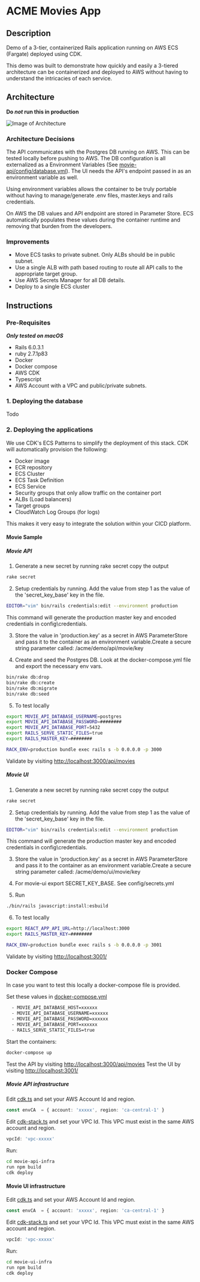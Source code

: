 # ACME Movies App

## Description

Demo of a 3-tier, containerized Rails application running on AWS ECS (Fargate) deployed using CDK.

This demo was built to demonstrate how quickly and easily a 3-tiered architecture can be containerized and deployed to AWS without having to understand the intricacies of each service.

## Architecture

**Do *not* run this in production**

![Image of Architecture](./Movies-Rails6.png)

### Architecture Decisions

The API communicates with the Postgres DB running on AWS. This can be tested locally before pushing to AWS. The DB configuration is all externalized as a Environment Variables (See [movie-api/config/database.yml](./movie-api/config/database.yml)). The UI needs the API's endpoint passed in as an environment variable as well.

Using environment variables allows the container to be truly portable without having to manage/generate .env files, master.keys and rails credentials.

On AWS the DB values and API endpoint are stored in Parameter Store. ECS automatically populates these values during the container runtime and removing that burden from the developers.

### Improvements

* Move ECS tasks to private subnet. Only ALBs should be in public subnet.
* Use a single ALB with path based routing to route all API calls to the appropriate target group.
* Use AWS Secrets Manager for all DB details.
* Deploy to a single ECS cluster

## Instructions

### Pre-Requisites

***Only tested on macOS***

* Rails 6.0.3.1
* ruby 2.7.1p83
* Docker
* Docker compose
* AWS CDK
* Typescript
* AWS Account with a VPC and public/private subnets.

### 1. Deploying the database

Todo

### 2. Deploying the applications

We use CDK's ECS Patterns to simplify the deployment of this stack. CDK will automatically provision the following:

* Docker image
* ECR repository
* ECS Cluster
* ECS Task Definition
* ECS Service
* Security groups that only allow traffic on the container port
* ALBs (Load balancers)
* Target groups
* CloudWatch Log Groups (for logs)

This makes it very easy to integrate the solution within your CICD platform.

#### Movie Sample 

##### Movie API

1. Generate a new secret by running rake secret copy the output
```sh
rake secret
```

2. Setup credentials by running. Add the value from step 1 as the value of the 'secret_key_base' key in the file.

```sh
EDITOR="vim" bin/rails credentials:edit --environment production
```

This command will generate the production master key and encoded credentials in config\credentials. 

3. Store the value in 'production.key' as a secret in AWS ParameterStore and pass it to the container as an environment variable.Create a secure string parameter called: /acme/demo/api/movie/key 

4. Create and seed the Postgres DB. Look at the docker-compose.yml file and export the necessary env vars.

```sh
bin/rake db:drop
bin/rake db:create
bin/rake db:migrate
bin/rake db:seed
```
5. To test locally

```sh
export MOVIE_API_DATABASE_USERNAME=postgres
export MOVIE_API_DATABASE_PASSWORD=########
export MOVIE_API_DATABASE_PORT=5432
export RAILS_SERVE_STATIC_FILES=true
export RAILS_MASTER_KEY=########

RACK_ENV=production bundle exec rails s -b 0.0.0.0 -p 3000
```

Validate by visiting [http://localhost:3000/api/movies](http://localhost:3000/api/movies)

##### Movie UI

1. Generate a new secret by running rake secret copy the output
```sh
rake secret
```

2. Setup credentials by running. Add the value from step 1 as the value of the 'secret_key_base' key in the file.

```sh
EDITOR="vim" bin/rails credentials:edit --environment production
```

This command will generate the production master key and encoded credentials in config\credentials. 

3. Store the value in 'production.key' as a secret in AWS ParameterStore and pass it to the container as an environment variable.Create a secure string parameter called: /acme/demo/ui/movie/key 

4. For movie-ui export SECRET_KEY_BASE. See config/secrets.yml

5. Run
```sh
./bin/rails javascript:install:esbuild    
```
6. To test locally

```sh
export REACT_APP_API_URL=http://localhost:3000
export RAILS_MASTER_KEY=########

RACK_ENV=production bundle exec rails s -b 0.0.0.0 -p 3001
```
Validate by visiting [http://localhost:3001/](http://localhost:3001/)

### Docker Compose

In case you want to test this locally a docker-compose file is provided.

Set these values in [docker-compose.yml](./docker-compose.yml)

```sh
  - MOVIE_API_DATABASE_HOST=xxxxxx
  - MOVIE_API_DATABASE_USERNAME=xxxxxx
  - MOVIE_API_DATABASE_PASSWORD=xxxxxx
  - MOVIE_API_DATABASE_PORT=xxxxxx
  - RAILS_SERVE_STATIC_FILES=true
```

Start the containers:

```sh
docker-compose up
```

Test the API by visiting [http://localhost:3000/api/movies](http://localhost:3000/api/movies)
Test the UI by visiting [http://localhost:3001/](http://localhost:3001/)

##### Movie API infrastructure

Edit [cdk.ts](./movie-api-infra/bin/cdk.ts) and set your AWS Account Id and region.

```ts
const envCA  = { account: 'xxxxx', region: 'ca-central-1' }
```

Edit [cdk-stack.ts](./movie-api-infra/lib/cdk-stack.ts) and set your VPC Id. This VPC must exist in the same AWS account and region.

```ts
vpcId: 'vpc-xxxxx'
```

Run:

```sh
cd movie-api-infra
run npm build
cdk deploy
```

#### Movie UI infrastructure

Edit [cdk.ts](./movie-api-infra/bin/cdk.ts) and set your AWS Account Id and region.

```ts
const envCA  = { account: 'xxxxx', region: 'ca-central-1' }
```

Edit [cdk-stack.ts](./movie-api-infra/lib/cdk-stack.ts) and set your VPC Id. This VPC must exist in the same AWS account and region.

```ts
vpcId: 'vpc-xxxxx'
```

Run:

```sh
cd movie-ui-infra
run npm build
cdk deploy
```

